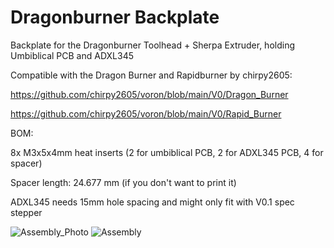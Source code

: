 # Dragonburner Backplate
Backplate for the Dragonburner Toolhead + Sherpa Extruder, holding Umbiblical PCB and ADXL345

Compatible with the Dragon Burner and Rapidburner by chirpy2605:

https://github.com/chirpy2605/voron/blob/main/V0/Dragon_Burner

https://github.com/chirpy2605/voron/blob/main/V0/Rapid_Burner

BOM:

8x M3x5x4mm heat inserts (2 for umbiblical PCB, 2 for ADXL345 PCB, 4 for spacer)

Spacer length: 24.677 mm (if you don't want to print it)

ADXL345 needs 15mm hole spacing and might only fit with V0.1 spec stepper

![Assembly_Photo](https://user-images.githubusercontent.com/130590134/231528914-8deee1cf-3f41-4be3-9a44-87153fa1465d.jpg)
![Assembly](https://user-images.githubusercontent.com/130590134/231528930-dee3e5fb-36a7-484e-aaac-47c4a732ad9a.jpg)
